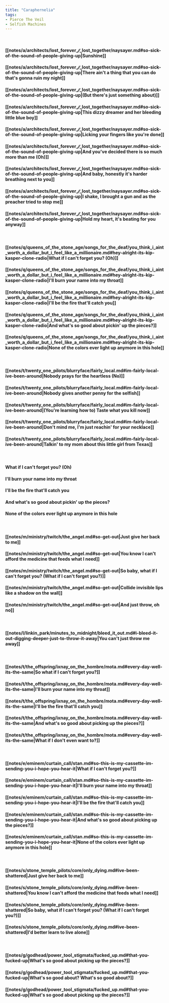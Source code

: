 ```yaml
---
title: "Caraphernelia"
tags:
- Pierce The Veil
- Selfish Machines
---
```

&nbsp;
#### [[notes/a/architects/lost_forever_∕∕_lost_together/naysayer.md#so-sick-of-the-sound-of-people-giving-up|Sunshine]]
#### [[notes/a/architects/lost_forever_∕∕_lost_together/naysayer.md#so-sick-of-the-sound-of-people-giving-up|There ain't a thing that you can do that's gonna ruin my night]]
#### [[notes/a/architects/lost_forever_∕∕_lost_together/naysayer.md#so-sick-of-the-sound-of-people-giving-up|(But there's just something about)]]
#### [[notes/a/architects/lost_forever_∕∕_lost_together/naysayer.md#so-sick-of-the-sound-of-people-giving-up|This dizzy dreamer and her bleeding little blue boy]]
#### [[notes/a/architects/lost_forever_∕∕_lost_together/naysayer.md#so-sick-of-the-sound-of-people-giving-up|Licking your fingers like you're done]]
#### [[notes/a/architects/lost_forever_∕∕_lost_together/naysayer.md#so-sick-of-the-sound-of-people-giving-up|And you've decided there is so much more than me (Oh)]]
#### [[notes/a/architects/lost_forever_∕∕_lost_together/naysayer.md#so-sick-of-the-sound-of-people-giving-up|And baby, honestly it's harder breathing next to you]]
#### [[notes/a/architects/lost_forever_∕∕_lost_together/naysayer.md#so-sick-of-the-sound-of-people-giving-up|I shake, I brought a gun and as the preacher tried to stop me]]
#### [[notes/a/architects/lost_forever_∕∕_lost_together/naysayer.md#so-sick-of-the-sound-of-people-giving-up|Hold my heart, it's beating for you anyway]]
&nbsp;
#### [[notes/q/queens_of_the_stone_age/songs_for_the_deaf/you_think_i_aint_worth_a_dollar_but_i_feel_like_a_millionaire.md#hey-alright-its-kip-kasper-clone-radio|What if I can't forget you? (Oh)]]
#### [[notes/q/queens_of_the_stone_age/songs_for_the_deaf/you_think_i_aint_worth_a_dollar_but_i_feel_like_a_millionaire.md#hey-alright-its-kip-kasper-clone-radio|I'll burn your name into my throat]]
#### [[notes/q/queens_of_the_stone_age/songs_for_the_deaf/you_think_i_aint_worth_a_dollar_but_i_feel_like_a_millionaire.md#hey-alright-its-kip-kasper-clone-radio|I'll be the fire that'll catch you]]
#### [[notes/q/queens_of_the_stone_age/songs_for_the_deaf/you_think_i_aint_worth_a_dollar_but_i_feel_like_a_millionaire.md#hey-alright-its-kip-kasper-clone-radio|And what's so good about pickin' up the pieces?]]
#### [[notes/q/queens_of_the_stone_age/songs_for_the_deaf/you_think_i_aint_worth_a_dollar_but_i_feel_like_a_millionaire.md#hey-alright-its-kip-kasper-clone-radio|None of the colors ever light up anymore in this hole]]
&nbsp;
#### [[notes/t/twenty_one_pilots/blurryface/fairly_local.md#im-fairly-local-ive-been-around|Nobody prays for the heartless (No)]]
#### [[notes/t/twenty_one_pilots/blurryface/fairly_local.md#im-fairly-local-ive-been-around|Nobody gives another penny for the selfish]]
#### [[notes/t/twenty_one_pilots/blurryface/fairly_local.md#im-fairly-local-ive-been-around|(You're learning how to) Taste what you kill now]]
#### [[notes/t/twenty_one_pilots/blurryface/fairly_local.md#im-fairly-local-ive-been-around|Don't mind me, I'm just reachin' for your necklace]]
#### [[notes/t/twenty_one_pilots/blurryface/fairly_local.md#im-fairly-local-ive-been-around|Talkin' to my mom about this little girl from Texas]]
&nbsp;
#### What if I can't forget you? (Oh)
#### I'll burn your name into my throat
#### I'll be the fire that'll catch you
#### And what's so good about pickin' up the pieces?
#### None of the colors ever light up anymore in this hole
&nbsp;
#### [[notes/m/ministry/twitch/the_angel.md#so-get-out|Just give her back to me]]
#### [[notes/m/ministry/twitch/the_angel.md#so-get-out|You know I can't afford the medicine that feeds what I need]]
#### [[notes/m/ministry/twitch/the_angel.md#so-get-out|So baby, what if I can't forget you? (What if I can't forget you?)]]
#### [[notes/m/ministry/twitch/the_angel.md#so-get-out|Collide invisible lips like a shadow on the wall]]
#### [[notes/m/ministry/twitch/the_angel.md#so-get-out|And just throw, oh no]]
&nbsp;
#### [[notes/l/linkin_park/minutes_to_midnight/bleed_it_out.md#i-bleed-it-out-digging-deeper-just-to-throw-it-away|You can't just throw me away]]
&nbsp;
#### [[notes/t/the_offspring/ixnay_on_the_hombre/mota.md#every-day-well-its-the-same|So what if I can't forget you?]]
#### [[notes/t/the_offspring/ixnay_on_the_hombre/mota.md#every-day-well-its-the-same|I'll burn your name into my throat]]
#### [[notes/t/the_offspring/ixnay_on_the_hombre/mota.md#every-day-well-its-the-same|I'll be the fire that'll catch you]]
#### [[notes/t/the_offspring/ixnay_on_the_hombre/mota.md#every-day-well-its-the-same|And what's so good about picking up the pieces?]]
#### [[notes/t/the_offspring/ixnay_on_the_hombre/mota.md#every-day-well-its-the-same|What if I don't even want to?]]
&nbsp;
#### [[notes/e/eminem/curtain_call/stan.md#so-this-is-my-cassette-im-sending-you-i-hope-you-hear-it|What if I can't forget you?]]
#### [[notes/e/eminem/curtain_call/stan.md#so-this-is-my-cassette-im-sending-you-i-hope-you-hear-it|I'll burn your name into my throat]]
#### [[notes/e/eminem/curtain_call/stan.md#so-this-is-my-cassette-im-sending-you-i-hope-you-hear-it|I'll be the fire that'll catch you]]
#### [[notes/e/eminem/curtain_call/stan.md#so-this-is-my-cassette-im-sending-you-i-hope-you-hear-it|And what's so good about picking up the pieces?]]
#### [[notes/e/eminem/curtain_call/stan.md#so-this-is-my-cassette-im-sending-you-i-hope-you-hear-it|None of the colors ever light up anymore in this hole]]
&nbsp;
#### [[notes/s/stone_temple_pilots/core/only_dying.md#ive-been-shattered|Just give her back to me]]
#### [[notes/s/stone_temple_pilots/core/only_dying.md#ive-been-shattered|You know I can't afford the medicine that feeds what I need]]
#### [[notes/s/stone_temple_pilots/core/only_dying.md#ive-been-shattered|So baby, what if I can't forget you? (What if I can't forget you?)]]
#### [[notes/s/stone_temple_pilots/core/only_dying.md#ive-been-shattered|I'd better learn to live alone]]
&nbsp;
#### [[notes/g/godhead/power_tool_stigmata/fucked_up.md#that-you-fucked-up|What's so good about picking up the pieces?]]
#### [[notes/g/godhead/power_tool_stigmata/fucked_up.md#that-you-fucked-up|What's so good about? What's so good about?]]
#### [[notes/g/godhead/power_tool_stigmata/fucked_up.md#that-you-fucked-up|What's so good about picking up the pieces?]]
